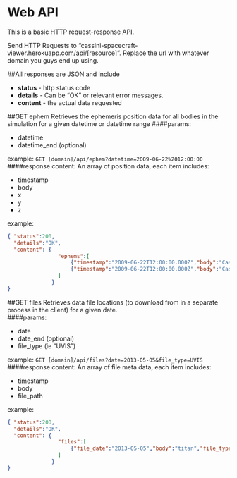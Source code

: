 Web API
======

This is a basic HTTP request-response API. 

Send HTTP Requests to “cassini-spacecraft-viewer.herokuapp.com/api/[resource]”.  Replace the url with whatever domain you guys end up using.

##All responses are JSON and include
* **status** - http status code
* **details** - Can be “OK” or relevant error messages. 
* **content** - the actual data requested

##GET ephem
Retrieves the ephemeris position data for all bodies in the simulation for a given datetime or datetime range
####params:  
* datetime 
* datetime_end (optional)

example: ```GET [domain]/api/ephem?datetime=2009-06-22%2012:00:00``` 
####response content: 
An array of position data, each item includes:
* timestamp 
* body 
* x 
* y
* z

example: 
```JSON
{ "status":200,
  "details":"OK",
  "content": {
                "ephems":[
                    {"timestamp":"2009-06-22T12:00:00.000Z","body":"Cassini","x":-177.2,"y":40.2,"z":132.7},
                    {"timestamp":"2009-06-22T12:00:00.000Z","body":"Cassini","x":-43.4,"y":14.8,"z":202.7}
                ]
              }
}
```

##GET files
Retrieves data file locations (to download from in a separate process in the client) for a given date.   
####params:  
* date
* date_end (optional)
* file_type (ie “UVIS”)

example: ```GET [domain]/api/files?date=2013-05-05&file_type=UVIS```
####response content: 
An array of file meta data, each item includes:
* timestamp 
* body
* file_path

example: 
```JSON
{ "status":200,
  "details":"OK",
  "content": {
                "files":[
                    {"file_date":"2013-05-05","body":"titan","file_type":"uvis","path":"public/files/file1.dat"}
                ]
              }
}
```
